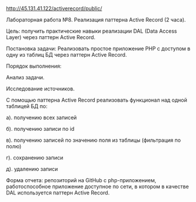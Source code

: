 http://45.131.41.122/activerecord/public/

Лабораторная работа №8. Реализация паттерна Active Record (2 часа).

Цель: получить практические навыки реализации DAL (Data Access Layer) через паттерн Active Record.

Постановка задачи: Реализовать простое приложение PHP с доступом в одну из таблиц БД через паттерн Active Record.

Порядок выполнения:

Анализ задачи.

Исследование источников.

С помощью паттерна Active Record реализовать функционал над одной таблицей БД по:

а). получению всех записей

б). получению записи по id

в). получению записей по значению поля из таблицы (фильтрация по полю)

г). сохранению записи

д). удалению записи

Форма отчета: репозиторий на GitHub с php-приложением, работоспособное приложение доступное по сети, в котором в качестве DAL используется паттерн Active Record.
